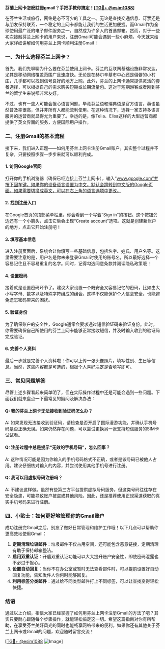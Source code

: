 **芬蘭上网卡怎麽註冊gmail？手把手教你搞定！[[TG💪+ @esim1088](https://t.me/s/esim1088)]**

在芬兰生活或旅行，网络是必不可少的工具之一。无论是查找交通信息、订票还是与朋友保持联系，一个稳定的上网卡都能让我们的生活更加便捷。而Gmail作为全球使用最广泛的电子邮件服务之一，自然成为许多人的首选邮箱。然而，对于一些初次接触芬兰上网卡的用户来说，注册Gmail可能会遇到一些小麻烦。今天就来给大家详细讲解如何用芬兰上网卡顺利注册Gmail！

### 一、为什么选择芬兰上网卡？

首先，我们先聊聊为什么要在芬兰使用上网卡。芬兰的互联网基础设施非常发达，尤其是移动网络覆盖范围广且速度快。无论是在赫尔辛基市中心还是偏僻的小村庄，几乎都可以找到信号良好的地方上网。此外，芬兰的上网卡通常提供灵活的套餐选择，可以根据自己的需求购买短期或长期流量包。这对于短期游客或者刚到芬兰的留学生来说都非常友好。

不过，也有一些人可能会担心语言问题。毕竟芬兰语和瑞典语是官方语言，英语虽然普及率很高，但并非所有人都能流利使用。在这种情况下，选择一家支持多语言服务的运营商就显得尤为重要了。幸运的是，像Telia、Elisa这样的大型运营商都提供了英文界面的服务，方便国际用户操作。

### 二、注册Gmail的基本流程

接下来，我们进入正题——如何用芬兰上网卡注册Gmail账户。其实整个过程并不复杂，只要按照步骤一步步来就可以顺利完成。

#### 1. 访问Google官网

打开你的手机浏览器（确保已经连接上芬兰上网卡），输入“www.google.com”并按下回车键。如果你的设备语言设置为中文，默认会跳转到中文版的Google页面。如果需要切换成英文，可以在右上角的语言选项中更改。

#### 2. 找到注册入口

在Google首页的顶部菜单栏里，你会看到一个写着“Sign in”的按钮。这个按钮旁边还有一个小箭头，点击它后会出现“Create account”选项。这就是创建新账户的地方，点击它开始注册吧！

#### 3. 填写基本信息

进入注册页面后，系统会让你填写一些基础信息，包括名字、姓氏、用户名等。这里需要注意的是，用户名是你未来登录Gmail时使用的账号名，所以最好选择一个容易记住且不容易重复的名字。同时，记得勾选同意条款并阅读隐私政策哦！

#### 4. 设置密码

接着就是设置密码环节了。建议大家设置一个既安全又容易记忆的密码，比如由大小写字母、数字以及特殊字符组成的组合。这样不仅能保护个人信息安全，也能避免遗忘密码带来的困扰。

#### 5. 验证身份

为了确保账户的安全性，Google通常会要求通过短信验证码来验证身份。此时，你需要确保自己所使用的芬兰上网卡能够正常接收短信，并及时输入收到的验证码完成验证。

#### 6. 完善个人资料

最后一步就是完善个人资料啦！你可以上传一张头像照片，填写性别、生日等信息。当然，这些内容都是可选的，根据个人喜好决定是否填写即可。

### 三、常见问题解答

尽管上述步骤看起来简单明了，但在实际操作过程中还是可能会遇到一些问题。下面我们就来盘点一下最常见的疑问及解决办法：

#### Q: 我的芬兰上网卡无法接收到验证码怎么办？
A: 如果发现无法接收到验证码，请检查是否开启了国际漫游功能，并确认手机号码是否正确无误。如果仍然存在问题，可以尝试更换另一张支持短信服务的SIM卡试试看。

#### Q: 注册过程中总是提示“无效的手机号码”，怎么回事？
A: 这种情况可能是因为你输入的手机号码格式不正确，或者是该号码已被他人占用。建议仔细核对输入的内容，并尝试使用其他手机号进行注册。

#### Q: 我可以用虚拟号码注册吗？
A: 不建议这样做。虽然有些第三方平台提供虚拟号码服务，但这类号码往往存在安全隐患，可能导致账户被盗或其他风险。因此，还是推荐使用正规渠道获取的真实手机号码来进行注册。

### 四、小贴士：如何更好地管理你的Gmail账户

成功注册完Gmail之后，别忘了做好日常管理和维护工作哦！以下几点可以帮助你更高效地使用Gmail：

1. **定期清理垃圾邮件**：垃圾邮件不仅占用空间，还可能包含恶意链接，定期清理有助于保持邮箱整洁。
2. **启用双重认证**：开启双重认证功能可以大大提升账户安全性，即使密码泄露也不必过于担心。
3. **设置自动回复**：当你不在办公室或暂时无法查看邮件时，可以提前设置好自动回复功能，告知发件人你何时能够回复。
4. **利用标签分类邮件**：通过给不同类型邮件打上不同标签，可以让查找变得轻松快捷。

### 结语

通过以上介绍，相信大家已经掌握了如何用芬兰上网卡注册Gmail的方法了吧？其实只要耐心跟随每个步骤操作，就能轻松搞定这一切。希望这篇指南对你有所帮助，在享受芬兰美好风光的同时也能畅享网络带来的便利。如果你还有其他关于芬兰上网卡或Gmail的问题，欢迎随时留言交流！

[[TG💪+ @esim1088](https://t.me/s/esim1088) ![Image](https://i.postimg.cc/4NQfJmqS/Snipaste-2025-05-13-00-14-12.png)]